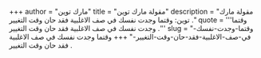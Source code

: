 +++
author = "مارك توين"
title = "مقولة مارك توين"
description = "مقولة مارك توين: وقتما وجدت نفسك في صف الاغلبية فقد حان وقت التغيير ."
quote = '''وقتما وجدت نفسك في صف الاغلبية فقد حان وقت التغيير .''' 
slug = "وقتما-وجدت-نفسك-في-صف-الاغلبية-فقد-حان-وقت-التغيير-"
+++
وقتما وجدت نفسك في صف الاغلبية فقد حان وقت التغيير .
